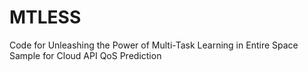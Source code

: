 # MTLESS
Code for Unleashing the Power of Multi-Task Learning in Entire Space Sample for Cloud API QoS Prediction
